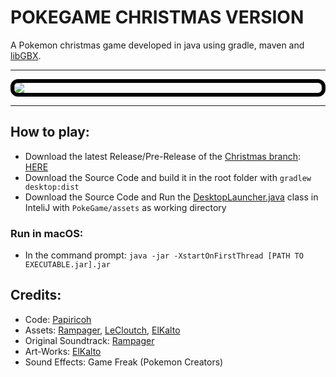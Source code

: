 # POKEGAME CHRISTMAS VERSION
A Pokemon christmas game developed in java using gradle, maven and [libGBX](https://libgdx.com/). 

<hr>
<img style=" border: 6px solid black; border-radius: 12px; display: block; margin: auto" src="./assets/misc/pokemon_intro.gif">
<hr>


## How to play:
* Download the latest Release/Pre-Release of the [Christmas branch](https://github.com/papiricoh/PokemonGame/branches): [HERE](https://github.com/papiricoh/PokemonGame/releases/tag/xmasII)
* Download the Source Code and build it in the root folder with `gradlew desktop:dist`
* Download the Source Code and Run the [DesktopLauncher.java](https://github.com/papiricoh/PokemonGame/blob/master/desktop/src/com/papiricoh/pokegame/DesktopLauncher.java) class in InteliJ with `PokeGame/assets` as working directory

### Run in macOS:
* In the command prompt: `java -jar -XstartOnFirstThread [PATH TO EXECUTABLE.jar].jar`

## Credits:
* Code: [Papiricoh](https://github.com/papiricoh)
* Assets: [Rampager](https://github.com/MilanesaBolchevique), [LeCloutch](https://github.com/LeCloutch), [ElKalto](https://github.com/ElKalto)
* Original Soundtrack: [Rampager](https://github.com/MilanesaBolchevique)
* Art-Works: [ElKalto](https://github.com/ElKalto)
* Sound Effects: Game Freak (Pokemon Creators)
